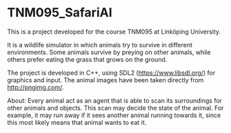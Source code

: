 # TNM095_SafariAI

This is a project developed for the course TNM095 at Linköping University.

It is a wildlife simulator in which animals try to survive in different environments. Some animals survive by preying on other animals, while others prefer eating the grass that grows on the ground.

The project is developed in C++, using SDL2 (https://www.libsdl.org/) for graphics and input.
The animal images have been taken directly from http://pngimg.com/.


About:
Every animal act as an agent that is able to scan its surroundings for other animals and objects. This scan may decide the state of the animal. For example, it may run away if it sees another animal running towards it, since this most likely means that animal wants to eat it.